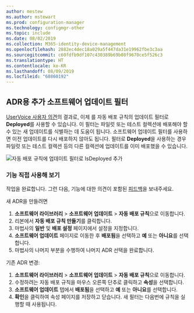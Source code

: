 ```yaml
---
author: mestew
ms.author: mstewart
ms.prod: configuration-manager
ms.technology: configmgr-other
ms.topic: include
ms.date: 08/02/2019
ms.collection: M365-identity-device-management
ms.openlocfilehash: 2882ec4dec18a029a5f447da31e19962fbe3c3aa
ms.sourcegitcommit: c60fdfb9df107c430389b69b08f9670ce5f526c3
ms.translationtype: HT
ms.contentlocale: ko-KR
ms.lasthandoff: 08/09/2019
ms.locfileid: "68860192"
---
```

## <a name="additional-software-update-filter-for-adrs"></a>ADR용 추가 소프트웨어 업데이트 필터

[UserVoice 사용자 의견](https://configurationmanager.uservoice.com/forums/300492-ideas/suggestions/18966352-adr-new-search-criteria-deployed-yes-no)의 결과로, 이제 를 자동 배포 규칙의 업데이트 필터로 **Deployed**를 사용할 수 있습니다. 이 필터는 파일럿 또는 테스트 컬렉션에 배포해야 할 수 있는 새 업데이트를 식별하는 데 도움이 됩니다. 소프트웨어 업데이트 필터를 사용하면 이전 업데이트를 다시 배포하지 않아도 됩니다. 필터로 **Deployed**을 사용하는 경우 파일럿 또는 테스트 컬렉션 등의 다른 컬렉션에 업데이트를 이미 배포했을 수 있습니다.

![자동 배포 규칙에 업데이트 필터로 IsDeployed 추가](../../media/4852033-isdeployed-adr-filter.png)

### <a name="try-it-out"></a>기능 직접 사용해 보기

작업을 완료합니다. 그런 다음, 기능에 대한 의견이 포함된 [피드백](/sccm/core/understand/find-help#product-feedback)을 보내주세요.

새 ADR을 만들려면

1. **소프트웨어 라이브러리** > **소프트웨어 업데이트** > **자동 배포 규칙**으로 이동합니다.
1. 리본에서 **자동 배포 규칙 만들기**를 클릭합니다.
1. 마법사의 **일반** 및 **배포 설정** 페이지에서 설정을 지정합니다.
1. **소프트웨어 업데이트** 페이지로 이동한 후 **배포됨**을 선택하고 **예** 또는 **아니요**를 선택합니다.
1. 마법사의 나머지 부분을 수행하여 나머지 ADR 선택을 완료합니다.

기존 ADR 변경:

1. **소프트웨어 라이브러리** > **소프트웨어 업데이트** > **자동 배포 규칙**으로 이동합니다.
1. 수정하려는 자동 배포 규칙을 마우스 오른쪽 단추로 클릭하고 **속성**을 선택합니다.
1. **소프트웨어 업데이트** 탭에서 **배포됨**을 선택하고 **예** 또는 **아니요**를 선택합니다. 
1. **확인**을 클릭하여 속성 페이지를 저장하고 닫습니다. 새 필터는 다음번에 규칙을 실행할 때 사용됩니다.

